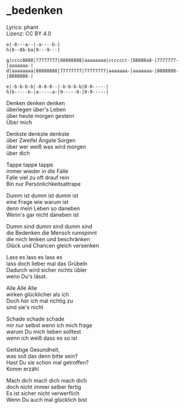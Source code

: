 # _bedenken

Lyrics: phant  
Lizenz: CC BY 4.0

```
e|-8---a--|-a----b-|
h|8--8b-ba|9---9---|

g|cccc8888|77777777|88888888|aaaaaaaa|ccccccc-|88888a8-|7777777-|aaaaaaa-|
d|aaaaaaaa|88888888|77777777|77777777|aaaaaaa-|aaaaaaa-|8888888-|8888888-|

e|-b-b-b-b|-8-8-8--|-b-b-b-b|8-8-----|
h|b-----b-|a-----a-|9-----9-|9-9-----|
```


Denken denken denken  
überlegen über's Leben  
über heute morgen gestern  
Über mich

Denkste denkste denkste  
über Zweifel Ängste Sorgen  
über wer weiß was wird morgen  
über dich

Tappe tappe tappe  
immer wieder in die Falle  
Falle viel zu oft drauf rein  
Bin nur Persönlichkeitsattrape

Dumm ist dumm ist dumm ist  
eine Frage wie warum ist  
denn mein Leben so daneben  
Wenn's gar nicht daneben ist

Dumm sind dumm sind dumm sind  
die Bedenken die Mensch rumspinnt  
die mich lenken und beschränken  
Glück und Chancen gleich versenken

Lass es lass es lass es  
lass doch lieber mal das Grübeln  
Dadurch wird sicher nichts übler  
wenn Du's lässt.

Alle Alle Alle  
wirken glücklicher als ich  
Doch hör ich mal richtig zu  
sind sie's nicht

Schade schade schade  
mir nur selbst wenn ich mich frage  
warum Du mich lieben solltest  
wenn ich weiß dass es so ist

Geitstige Gesundheit,  
was soll das denn bitte sein?  
Hast Du sie schon mal getroffen?  
Komm erzähl

Mach dich mach dich mach dich  
doch nicht immer selber fertig  
Es ist sicher nicht verwerflich  
Wenn Du auch mal glücklich bist

